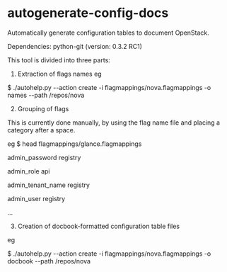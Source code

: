 autogenerate-config-docs
========================

Automatically generate configuration tables to document OpenStack.

Dependencies: python-git (version: 0.3.2 RC1)

This tool is divided into three parts:

1) Extraction of flags names
eg

$ ./autohelp.py --action create -i flagmappings/nova.flagmappings -o names --path /repos/nova

2) Grouping of flags

This is currently done manually, by using the flag name file and placing
a category after a space.

eg
$ head flagmappings/glance.flagmappings 

admin\_password registry

admin\_role api

admin\_tenant\_name registry

admin\_user registry

...

3) Creation of docbook-formatted configuration table files

eg

$ ./autohelp.py --action create -i flagmappings/nova.flagmappings -o docbook --path /repos/nova
